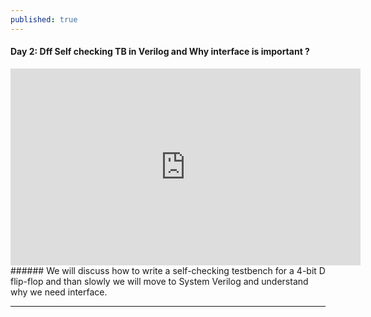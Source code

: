 ```yaml
---
published: true
---
```

#### Day 2: Dff Self checking TB in Verilog and Why interface is important ?
<iframe width="560" height="315" src="https://www.youtube.com/embed/4Iy2BU3-aes" title="YouTube video player" frameborder="0" allow="accelerometer; autoplay; clipboard-write; encrypted-media; gyroscope; picture-in-picture" allowfullscreen></iframe>
###### We will discuss how to write a self-checking testbench for a 4-bit D flip-flop and than slowly we will move to System Verilog and understand why we need interface.

----------------------------------------------------------------------------------------------
